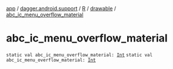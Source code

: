 [app](../../../index.md) / [dagger.android.support](../../index.md) / [R](../index.md) / [drawable](index.md) / [abc_ic_menu_overflow_material](./abc_ic_menu_overflow_material.md)

# abc_ic_menu_overflow_material

`static val abc_ic_menu_overflow_material: `[`Int`](https://kotlinlang.org/api/latest/jvm/stdlib/kotlin/-int/index.html)
`static val abc_ic_menu_overflow_material: `[`Int`](https://kotlinlang.org/api/latest/jvm/stdlib/kotlin/-int/index.html)